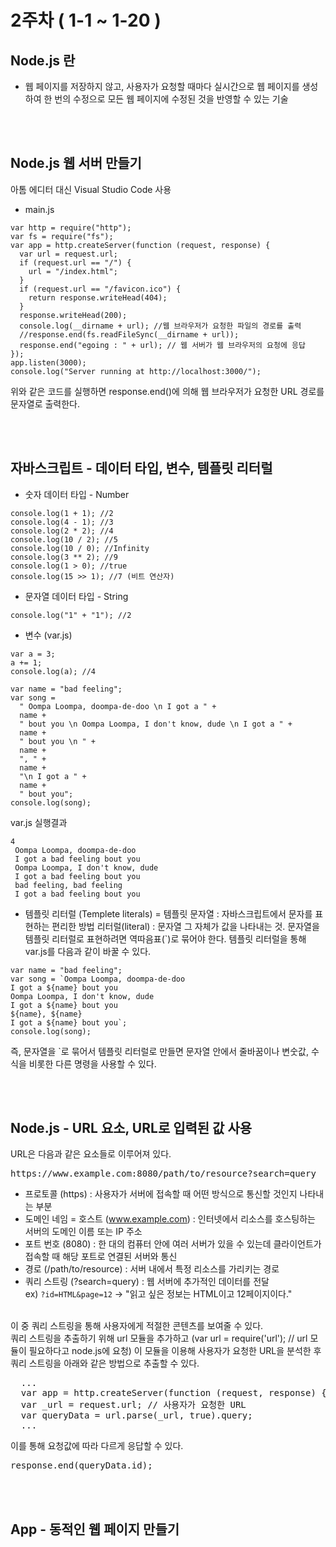 # 2주차 ( 1-1 ~ 1-20 )

## Node.js 란
- 웹 페이지를 저장하지 않고, 사용자가 요청할 때마다 실시간으로 웹 페이지를 생성하여 한 번의 수정으로 모든 웹 페이지에 수정된 것을 반영할 수 있는 기술

<br><br>
## Node.js 웹 서버 만들기 
아톰 에디터 대신 Visual Studio Code 사용
- main.js
```
var http = require("http");
var fs = require("fs");
var app = http.createServer(function (request, response) {
  var url = request.url;
  if (request.url == "/") {
    url = "/index.html";
  }
  if (request.url == "/favicon.ico") {
    return response.writeHead(404);
  }
  response.writeHead(200);
  console.log(__dirname + url); //웹 브라우저가 요청한 파일의 경로를 출력
  //response.end(fs.readFileSync(__dirname + url));
  response.end("egoing : " + url); // 웹 서버가 웹 브라우저의 요청에 응답
});
app.listen(3000);
console.log("Server running at http://localhost:3000/");
```
위와 같은 코드를 실행하면 response.end()에 의해 웹 브라우저가 요청한 URL 경로를 문자열로 출력한다.

<br><br>
## 자바스크립트 - 데이터 타입, 변수, 템플릿 리터럴
- 숫자 데이터 타입 - Number
```
console.log(1 + 1); //2
console.log(4 - 1); //3
console.log(2 * 2); //4
console.log(10 / 2); //5
console.log(10 / 0); //Infinity
console.log(3 ** 2); //9
console.log(1 > 0); //true
console.log(15 >> 1); //7 (비트 연산자)
```
- 문자열 데이터 타입 - String
```
console.log("1" + "1"); //2
```
- 변수 (var.js)
```
var a = 3;
a += 1;
console.log(a); //4

var name = "bad feeling";
var song =
  " Oompa Loompa, doompa-de-doo \n I got a " +
  name +
  " bout you \n Oompa Loompa, I don't know, dude \n I got a " +
  name +
  " bout you \n " +
  name +
  ", " +
  name +
  "\n I got a " +
  name +
  " bout you";
console.log(song);
```
var.js 실행결과
```
4
 Oompa Loompa, doompa-de-doo 
 I got a bad feeling bout you
 Oompa Loompa, I don't know, dude
 I got a bad feeling bout you
 bad feeling, bad feeling
 I got a bad feeling bout you
```
- 템플릿 리터럴 (Templete literals) = 템플릿 문자열 : 자바스크립트에서 문자를 표현하는 편리한 방법
리터럴(literal) : 문자열 그 자체가 값을 나타내는 것. 문자열을 템플릿 리터럴로 표현하려면 역따음표(`)로 묶어야 한다.
템플릿 리터럴을 통해 var.js를 다음과 같이 바꿀 수 있다.
```
var name = "bad feeling";
var song = `Oompa Loompa, doompa-de-doo
I got a ${name} bout you
Oompa Loompa, I don't know, dude
I got a ${name} bout you 
${name}, ${name}
I got a ${name} bout you`;
console.log(song);
```
즉, 문자열을 `로 묶어서 템플릿 리터럴로 만들면 문자열 안에서 줄바꿈이나 변숫값, 수식을 비롯한 다른 명령을 사용할 수 있다.

<br><br>
## Node.js - URL 요소, URL로 입력된 값 사용
URL은 다음과 같은 요소들로 이루어져 있다.  
<pre>https://www.example.com:8080/path/to/resource?search=query</pre>
- 프로토콜 (https) : 사용자가 서버에 접속할 때 어떤 방식으로 통신할 것인지 나타내는 부분
- 도메인 네임 = 호스트 (www.example.com) : 인터넷에서 리소스를 호스팅하는 서버의 도메인 이름 또는 IP 주소
- 포트 번호 (8080) : 한 대의 컴퓨터 안에 여러 서버가 있을 수 있는데 클라이언트가 접속할 때 해당 포트로 연결된 서버와 통신
- 경로 (/path/to/resource) : 서버 내에서 특정 리소스를 가리키는 경로
- 쿼리 스트링 (?search=query) : 웹 서버에 추가적인 데이터를 전달  
ex) ```?id=HTML&page=12``` -> "읽고 싶은 정보는 HTML이고 12페이지이다."
<br>
이 중 쿼리 스트링을 통해 사용자에게 적절한 콘텐츠를 보여줄 수 있다.
<br>
쿼리 스트링을 추출하기 위해 url 모듈을 추가하고 (var url = require('url'); // url 모듈이 필요하다고 node.js에 요청)  
이 모듈을 이용해 사용자가 요청한 URL을 분석한 후 쿼리 스트링을 아래와 같은 방법으로 추출할 수 있다.
<pre>
  ...
  var app = http.createServer(function (request, response) {
  var _url = request.url; // 사용자가 요청한 URL
  var queryData = url.parse(_url, true).query;
  ...
</pre>


이를 통해 요청값에 따라 다르게 응답할 수 있다.
<pre>response.end(queryData.id); </pre>


<br><br>
## App - 동적인 웹 페이지 만들기
~~~


  
